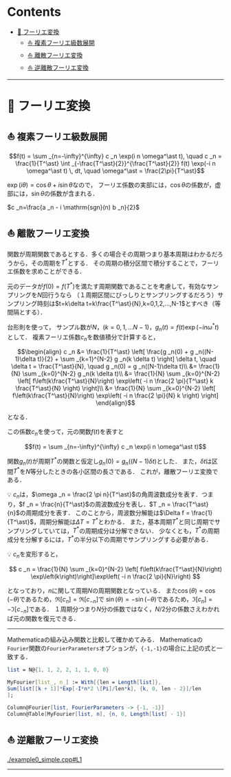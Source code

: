 # Contents
- [🐋 フーリエ変換](#🐋-フーリエ変換)
    - [⛵ 複素フーリエ級数展開](#⛵-複素フーリエ級数展開)
    - [⛵ 離散フーリエ変換](#⛵-離散フーリエ変換)
    - [⛵ 逆離散フーリエ変換](#⛵-逆離散フーリエ変換)


---
# 🐋 フーリエ変換 

## ⛵ 複素フーリエ級数展開 

```math
f(t) = \sum _{n=-\infty}^{\infty} c _n \exp(i n \omega^\ast t), \quad c _n = \frac{1}{T^\ast} \int _{-\frac{T^\ast}{2}}^{\frac{T^\ast}{2}} f(t) \exp(-i n \omega^\ast t) \, dt, \quad \omega^\ast = \frac{2\pi}{T^\ast}
```

$`\exp({i \theta}) = \cos \theta + i \sin \theta`$なので，
フーリエ係数の実部には，$`\cos \theta`$の係数が，虚部には，$`\sin \theta`$の係数が含まれる．

$`c _n=\frac{a _n - i \mathrm{sgn}(n) b _n}{2}`$

## ⛵ 離散フーリエ変換 

関数が周期関数であるとする．多くの場合その周期つまり基本周期はわかるだろうから，その周期を$`T^\ast`$とする．
その周期の積分区間で積分することで，フーリエ係数を求めことができる．

元のデータが$`f(0)=f(T^\ast)`$を満たす周期関数であることを考慮して，有効なサンプリングを$`N`$回行うなら
（１周期区間にびっしりとサンプリングするだろう）サンプリング時刻は$`t=k\delta t=k\frac{T^\ast}{N},k=0,1,2,...,N-1`$とすべき（等間隔とする）．

台形則を使って，
サンプル数が$`N`$，$`(k=0,1,...N-1)`$，$`g _n(t) = f(t) \exp(-i n \omega^\ast t)`$として．
複素フーリエ係数$`c _n`$を数値積分で計算すると，

```math
\begin{align}
c _n &= \frac{1}{T^\ast} \left[ \frac{g _n(0) + g _n((N-1)\delta t)}{2} + \sum _{k=1}^{N-2} g _n(k \delta t) \right] \delta t, \quad \delta t = \frac{T^\ast}{N}, \quad g _n(0) = g _n((N-1)\delta t)\\
&= \frac{1}{N} \sum _{k=0}^{N-2} g _n(k \delta t)\\
&= \frac{1}{N} \sum _{k=0}^{N-2} \left[ f\left(k\frac{T^\ast}{N}\right) \exp\left( -i n \frac{2 \pi}{T^\ast} k \frac{T^\ast}{N} \right) \right]\\
&= \frac{1}{N} \sum _{k=0}^{N-2} \left[ f\left(k\frac{T^\ast}{N}\right) \exp\left( -i n \frac{2 \pi}{N} k \right) \right]
\end{align}
```

となる．

この係数$`c _n`$を使って，元の関数$`f(t)`$を表すと

```math
f(t) = \sum _{n=-\infty}^{\infty} c _n \exp(i n \omega^\ast t)
```

関数$`g _n(t)`$が周期$`T^\ast`$の関数と仮定し$`g _n(0) = g _n((N-1)\delta t)`$とした．
また，$`\delta t`$は区間$`T^\ast`$を$`N`$等分したときの各小区間の長さである．
これが，離散フーリエ変換である．

💡 $`c _n`$は，$`\omega _n = \frac{2 \pi n}{T^\ast}`$の角周波数成分を表す．つまり，$`f _n = \frac{n}{T^\ast}`$の周波数成分を表し．$`T _n = \frac{T^\ast}{n}`$の周期成分を表す．
このことから，周波数分解能は$`\Delta f = \frac{1}{T^\ast}`$，周期分解能は$`\Delta T = T^\ast`$とわかる．
また，基本周期$`T^\ast`$と同じ周期でサンプリングしていては，$`T^\ast`$の周期成分は分解できない．
少なくとも，$`T^\ast`$の周期成分を分解するには，$`T^\ast`$の半分以下の周期でサンプリングする必要がある．

💡 $`c _n`$を変形すると，

$$
c _n = \frac{1}{N} \sum _{k=0}^{N-2} \left[ f\left(k\frac{T^\ast}{N}\right)
\exp\left(k\right)\right]\exp\left( -i n \frac{2 \pi}{N}\right)
$$

となっており，$`n`$に関して周期$`N`$の周期関数となっている．
また$`\cos(\theta)=\cos(-\theta)`$であるため，$`\Re[c _n]=\Re[c _{-n}]`$で
$`\sin(\theta)=-\sin(-\theta)`$であるため，$`\Im[c _n]=-\Im[c _{-n}]`$である．
１周期分つまり$`N`$分の係数ではなく，$`N/2`$分の係数さえわかれば元の関数を復元できる．

---

Mathematicaの組み込み関数と比較して確かめてみる．
Mathematicaの`Fourier`関数の`FourierParameters`オプションが，`{-1,-1}`の場合に上記の式と一致する．

```Mathematica
list = N@{1, 1, 2, 2, 1, 1, 0, 0}

MyFourier[list_, n_] := With[{len = Length[list]},
Sum[list[[k + 1]]*Exp[-I*n*2 \[Pi]/len*k], {k, 0, len - 2}]/len
];

Column@Fourier[list, FourierParameters -> {-1, -1}]
Column@Table[MyFourier[list, n], {n, 0, Length[list] - 1}]
```

## ⛵ 逆離散フーリエ変換

[./example0_simple.cpp#L1](./example0_simple.cpp#L1)

---

